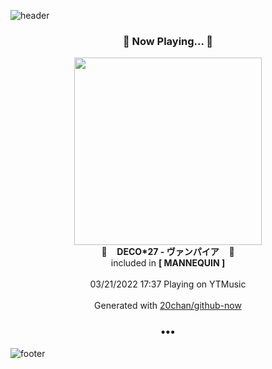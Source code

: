 ![header](https://capsule-render.vercel.app/api?type=wave&height=170&section=header&text=Hi.%20I'm%20SHIFT&fontColor=090707&fontAlignX=45&fontAlignY=65&fontSize=100)

<h3 align="center">🎵 Now Playing... 🎵</h3>
<p align="center">
  <a href="https://music.youtube.com/watch?v=LzwAnMLnwS4">
    <img width="300" src="https://lh3.googleusercontent.com/8PnoTCZN2JxKna0S-i4nYV9rst7doLwPQg2NgKmqnrMoPpS1sc73FNAu1DzMKYdq5JQ8JwdyIerPSOKP">
  </a>
  <br>
  🎵&nbsp&nbsp&nbsp <b>DECO*27 - ヴァンパイア</b> &nbsp&nbsp&nbsp🎵
  <br>
  included in <b>[ MANNEQUIN ]</b>
  
  <br />
  <br />
  03/21/2022 17:37 Playing on YTMusic
  <br />
  <br />
  Generated with <a href="https://github.com/20chan/github-now">20chan/github-now</a>
</p>

<h3 align="center">•••</h3>

![footer](https://capsule-render.vercel.app/api?type=wave&height=150&section=footer)
